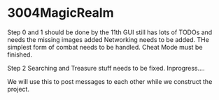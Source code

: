 # 3004MagicRealm

Step 0 and 1 should be done by the 11th
GUI still has lots of TODOs and needs the missing images added
Networking needs to be added.
THe simplest form of combat needs to be handled.
Cheat Mode must be finished.

Step 2
Searching and Treasure stuff needs to be fixed.
Inprogress....

We will use this to post messages to each other while we construct the project.
